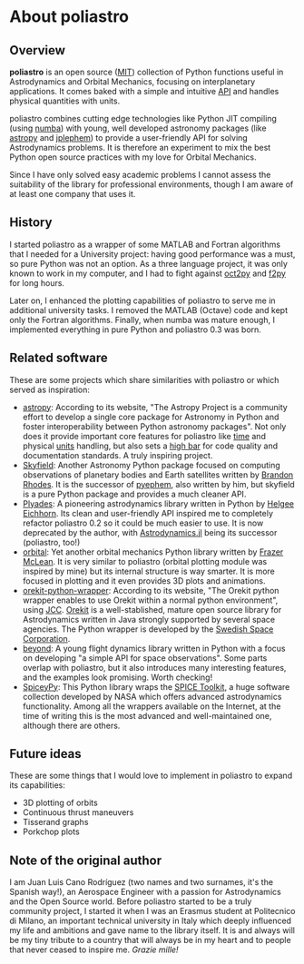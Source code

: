 # About poliastro

## Overview

**poliastro** is an open source ([MIT](https://opensource.org/licenses/MIT)) collection of Python functions useful in Astrodynamics and Orbital Mechanics, focusing on
interplanetary applications. It comes baked with a simple and intuitive [API](https://docs.poliastro.space/en/latest/autoapi/index.html) and
handles physical quantities with units.

poliastro combines cutting edge technologies like Python JIT compiling
(using [numba](https://numba.pydata.org/)) with young, well developed astronomy packages (like
[astropy](https://www.astropy.org/) and [jplephem](https://pypi.org/project/jplephem/)) to provide a user-friendly API for solving
Astrodynamics problems. It is therefore an experiment to mix the best
Python open source practices with my love for Orbital Mechanics.

Since I have only solved easy academic problems I cannot assess the
suitability of the library for professional environments, though I am
aware of at least one company that uses it.

## History

I started poliastro as a wrapper of some MATLAB and Fortran algorithms
that I needed for a University project: having good performance was a
must, so pure Python was not an option. As a three language project, it
was only known to work in my computer, and I had to fight against [oct2py](https://pypi.org/project/oct2py/)
and [f2py](https://numpy.org/doc/stable/f2py/) for long hours.

Later on, I enhanced the plotting capabilities of poliastro to serve me in
additional university tasks. I removed the MATLAB (Octave) code and kept
only the Fortran algorithms. Finally, when numba was mature enough, I
implemented everything in pure Python and poliastro 0.3 was born.

## Related software

These are some projects which share similarities with poliastro or which
served as inspiration:

- [astropy](http://www.astropy.org/): According to its website, \"The
  Astropy Project is a community effort to develop a single core
  package for Astronomy in Python and foster interoperability between
  Python astronomy packages\". Not only does it provide important core
  features for poliastro like [time](https://docs.astropy.org/en/stable/time/) and physical [units](https://docs.astropy.org/en/stable/units/) handling, but
  also sets a [high bar](https://docs.astropy.org/en/stable/index.html) for code quality and documentation standards. A
  truly inspiring project.
- [Skyfield](https://rhodesmill.org/skyfield/): Another Astronomy
  Python package focused on computing observations of planetary bodies
  and Earth satellites written by [Brandon Rhodes](https://rhodesmill.org/brandon/). It is the successor
  of [pyephem](https://rhodesmill.org/pyephem/), also written by him, but skyfield is a pure Python
  package and provides a much cleaner API.
- [Plyades](https://plyades.readthedocs.io/): A pioneering
  astrodynamics library written in Python by [Helgee Eichhorn](https://helgeeichhorn.de/). Its
  clean and user-friendly API inspired me to completely refactor
  poliastro 0.2 so it could be much easier to use. It is now deprecated by the author, with [Astrodynamics.jl](https://juliaastrodynamics.github.io/) being its successor (poliastro, too!)
- [orbital](https://pythonhosted.org/OrbitalPy/): Yet another orbital
  mechanics Python library written by [Frazer McLean](https://www.frazermclean.co.uk/). It is very
  similar to poliastro (orbital plotting module was inspired by mine)
  but its internal structure is way smarter. It is more focused in
  plotting and it even provides 3D plots and animations.
- [orekit-python-wrapper](https://www.orekit.org/forge/projects/orekit-python-wrapper/wiki):
  According to its website, \"The Orekit python wrapper enables to use
  Orekit within a normal python environment\", using [JCC](https://lucene.apache.org/pylucene/jcc/index.html). [Orekit](https://www.orekit.org/) is a
  well-stablished, mature open source library for Astrodynamics
  written in Java strongly supported by several space agencies. The
  Python wrapper is developed by the [Swedish Space Corporation](https://sscspace.com/).
- [beyond](https://github.com/galactics/beyond/): A young flight
  dynamics library written in Python with a focus on developing \"a
  simple API for space observations\". Some parts overlap with
  poliastro, but it also introduces many interesting features, and the
  examples look promising. Worth checking!
- [SpiceyPy](https://github.com/andrewannex/SpiceyPy): This Python
  library wraps the [SPICE Toolkit](https://naif.jpl.nasa.gov/naif/toolkit.html), a huge software collection
  developed by NASA which offers advanced astrodynamics functionality.
  Among all the wrappers available on the Internet, at the time of
  writing this is the most advanced and well-maintained one, although
  there are others.

## Future ideas

These are some things that I would love to implement in poliastro to
expand its capabilities:

- 3D plotting of orbits
- Continuous thrust maneuvers
- Tisserand graphs
- Porkchop plots

## Note of the original author

I am Juan Luis Cano Rodríguez (two names and two surnames, it\'s the
Spanish way!), an Aerospace Engineer with a passion for Astrodynamics
and the Open Source world. Before poliastro started to be a truly
community project, I started it when I was an Erasmus student at
Politecnico di Milano, an important technical university in Italy which
deeply influenced my life and ambitions and gave name to the library
itself. It is and always will be my tiny tribute to a country that will
always be in my heart and to people that never ceased to inspire me.
*Grazie mille!*
